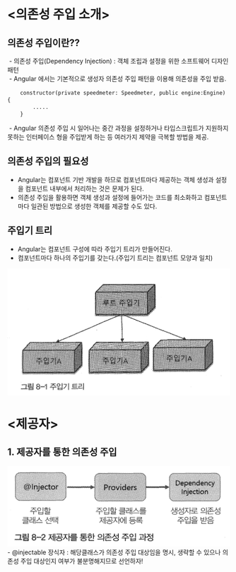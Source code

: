 # <의존성 주입 소개>
## 의존성 주입이란??
  - 의존성 주입(Dependency Injection) : 객체 조립과 설정을 위한 소프트웨어 디자인 패턴<br>
  - Angular 에서는 기본적으로 생성자 의존성 주입 패턴을 이용해 의존성을 주입 받음.<br>
```
	constructor(private speedmeter: Speedmeter, public engine:Engine) {
		.....
	}
```
  - Angular 의존성 주입 시 일어나는 중간 과정을 설정하거나 타입스크립트가 지원하지 못하는 인터페이스 형을 주입받게 하는 등 여러가지 제약을 극복할 방법을 제공.

## 의존성 주입의 필요성
  - Angular는 컴포넌트 기반 개발을 하므로 컴포넌트마다 제공하는 객체 생성과 설정을 컴포넌트 내부에서 처리하는 것은 문제가 된다.<br>
  - 의존성 주입을 활용하면 객체 생성과 설정에 들어가는 코드를 최소화하고 컴포넌트마다 일관된 방법으로 생성한 객체를 제공할 수도 있다.

## 주입기 트리
  - Angular는 컴포넌트 구성에 따라 주입기 트리가 만들어진다.<br>
  - 컴포넌트마다 하나의 주입기를 갖는다.(주입기 트리는 컴포넌트 모양과 일치)<br>
<img src='https://github.com/marche798/tejesama/blob/master/injector_tree.png?raw=true'/>

# <제공자>
## 1. 제공자를 통한 의존성 주입
<img src='https://github.com/marche798/tejesama/blob/master/provider_injection_process.png?raw=true'/>
  - @injectable 장식자 : 해당클래스가 의존성 주입 대상임을 명시, 생략할 수 있으나 의존성 주입 대상인지 여부가 불분명해지므로 선언하자!

